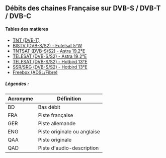 ## Débits des chaines Française sur DVB-S / DVB-T / DVB-C

#### Tables des matières

  * [TNT (DVB-T)](../tnt.md)
  * [BISTV (DVB-S/S2) - Eutelsat 5°W](testing.md#ii-freebox-adslfibre)
  * [TNTSAT (DVB-S/S2) - Astra 19,2°E](testing.md#ii-freebox-adslfibre)
  * [TELESAT (DVB-S/S2) - Astra 19,2°E](testing.md#ii-freebox-adslfibre)
  * [TELESAT (DVB-S/S2) - Hotbird 13°E](testing.md#ii-freebox-adslfibre)
  * [SSR/SRG (DVB-S/S2) - Hotbird 13°E](testing.md#ii-freebox-adslfibre)
  * [Freebox (ADSL/Fibre)](testing.md#ii-freebox-adslfibre)
##### Légendes :

Acronyme | Définition
-------- | ----------
BD | Bas débit
FRA | Piste française
GER | Piste allemande
ENG | Piste originale ou anglaise
QAA | Piste originale
QAD | Piste d'audio-description
